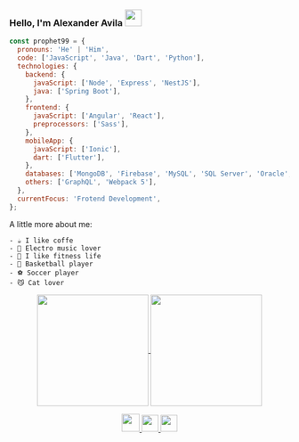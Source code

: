 ### Hello, I'm Alexander Avila <img src="https://media.giphy.com/media/euywxGDy8nHNK/giphy.gif" width="30">

```javascript
const prophet99 = {
  pronouns: 'He' | 'Him',
  code: ['JavaScript', 'Java', 'Dart', 'Python'],
  technologies: {
    backend: {
      javaScript: ['Node', 'Express', 'NestJS'],
      java: ['Spring Boot'],
    },
    frontend: {
      javaScript: ['Angular', 'React'],
      preprocessors: ['Sass'],
    },
    mobileApp: {
      javaScript: ['Ionic'],
      dart: ['Flutter'],
    },
    databases: ['MongoDB', 'Firebase', 'MySQL', 'SQL Server', 'Oracle', 'PostgreSQL'],
    others: ['GraphQL', 'Webpack 5'],
  },
  currentFocus: 'Frotend Development',
};
```
A little more about me:
```
- ☕ I like coffe
- 🎼 Electro music lover
- 🥗 I like fitness life
- 🏀 Basketball player
- ⚽ Soccer player
- 😼 Cat lover
```

<p align="center">
<a href="https://github.com/anuraghazra/github-readme-stats">
  <img height=200 align="center" src="https://github-readme-stats.vercel.app/api?username=prophet-99&show_icons=true&theme=tokyonight&rank_icon=github" />
</a>
<a href="https://github.com/anuraghazra/convoychat">
  <img height=200 align="center" src="https://github-readme-stats.vercel.app/api/top-langs?username=prophet-99&theme=tokyonight&layout=compact&langs_count=8&card_width=320" />
</a>
</p>

<p align="center">
<a href="https://www.linkedin.com/in/alexander-avila-briones" target="_blank">
  <img src="https://media.giphy.com/media/HQTYdpx1yhxWpugAi2/giphy.gif" width="32"/>
</a>
 <a href="https://twitter.com/AlexAvSb" target="_blank">
  <img src="https://media.giphy.com/media/ktfqJcs9AVf4HeDLFK/giphy.gif" width="30"/>
</a>
<a href="https://instagram.com/alex.avbr" target="_blank">
  <img src="https://media.giphy.com/media/WyZy1cltG36Y04OCLG/giphy.gif" width="30"/>
</a>
</p>

<!--
**prophet-99/prophet-99** is a ✨ _special_ ✨ repository because its `README.md` (this file) appears on your GitHub profile.

Here are some ideas to get you started:

- 🔭 I’m currently working on ...
- 🌱 I’m currently learning ...
- 👯 I’m looking to collaborate on ...
- 🤔 I’m looking for help with ...
- 💬 Ask me about ...
- 📫 How to reach me: ...
- 😄 Pronouns: ...
- ⚡ Fun fact: ...
-->
